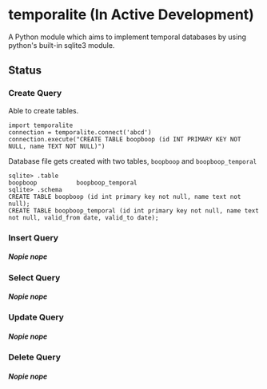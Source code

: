 # temporalite (In Active Development)
A Python module which aims to implement temporal databases by using python's built-in sqlite3 module.


## Status

### Create Query

Able to create tables.

```
import temporalite
connection = temporalite.connect('abcd')
connection.execute("CREATE TABLE boopboop (id INT PRIMARY KEY NOT NULL, name TEXT NOT NULL)")
```

Database file gets created with two tables, `boopboop` and `boopboop_temporal`

```
sqlite> .table
boopboop           boopboop_temporal
sqlite> .schema
CREATE TABLE boopboop (id int primary key not null, name text not null);
CREATE TABLE boopboop_temporal (id int primary key not null, name text not null, valid_from date, valid_to date);
```


### Insert Query


#####  Nopie nope


### Select Query

#####  Nopie nope

### Update Query

#####  Nopie nope

### Delete Query

#####  Nopie nope
